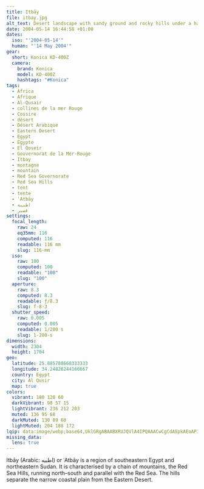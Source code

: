 ```yaml
---
title: Itbāy
file: itbay.jpg
alt_text: Desert landscape with sandy ground and rocky hills under a hazy sky.
date: 2004-05-14 16:44:58 +01:00
dates:
  iso: "'2004-05-14'"
  human: "'14 May 2004'"
gear:
  short: Konica KD-400Z
  camera:
    brand: Konica
    model: KD-400Z
    hashtags: "#Konica"
tags:
  - Africa
  - Afrique
  - Al-Qusair
  - collines de la mer Rouge
  - Cossire
  - désert
  - Désert Arabique
  - Eastern Desert
  - Egypt
  - Égypte
  - El Qoseir
  - Gouvernorat de la Mer-Rouge
  - Itbay
  - montagne
  - mountain
  - Red Sea Governorate
  - Red Sea Hills
  - tent
  - tente
  - ʿAtbāy
  - اطبيه
  - قصير‎
settings:
  focal_length:
    raw: 24
    eq35mm: 116
    computed: 116
    readable: 116 mm
    slug: 116-mm
  iso:
    raw: 100
    computed: 100
    readable: "100"
    slug: "100"
  aperture:
    raw: 8.3
    computed: 8.3
    readable: ƒ/8.3
    slug: f-8-3
  shutter_speed:
    raw: 0.005
    computed: 0.005
    readable: 1/200 s
    slug: 1-200-s
dimensions:
  width: 2304
  height: 1704
geo:
  latitude: 25.885788668333333
  longitude: 34.24826244166667
  country: Egypt
  city: Al Qusir
  map: true
colors:
  vibrant: 180 120 60
  darkVibrant: 98 57 15
  lightVibrant: 236 212 203
  muted: 136 95 68
  darkMuted: 130 89 60
  lightMuted: 204 188 172
lqip: data:image/webp;base64,UklGRgABAABXRUJQVlA4IPQAAACwCgCdASpkAEoAP3GuyFo0uLIlLNgLaxAuCWcA0YNT2lebGXP7tLpqHawvhE8iOCjwMXugggc2najAUCh8ONslQ1T5QAHf7YF09ysVlEcyf3SAKB9eUIdj3oMqdOMAAP7juwedruNz8uDuKgVVIJS/PGgNAiAJM7LaFuJJ2O/qwqGAvTI6wvxaExwJkipzCUTe0GZan6+4/7lH8lm1n2zUIkni3u1i4WN3ZVfB007bQml0DnhsNV3q9qV9mQULJaPWmEF+rOYXBZ7pAYRYJL0go0sPF5eaWVTEC42TsHeC1CNTB8m3sy7go7PI+EEunqIoAAAA
missing_data:
  lens: true
---
```


Itbāy (Arabic: اطبيه‎) or ʿAtbāy is a region of southeastern Egypt and northeastern Sudan. It is characterised by a chain of mountains, the Red Sea Hills, running north–south and parallel with the Red Sea. The hills separate the narrow coastal plain from the Eastern Desert.
